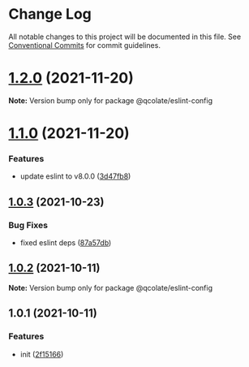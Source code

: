 # Change Log

All notable changes to this project will be documented in this file.
See [Conventional Commits](https://conventionalcommits.org) for commit guidelines.

# [1.2.0](https://github.com/qcolate/web-configs/compare/@qcolate/eslint-config@1.1.0...@qcolate/eslint-config@1.2.0) (2021-11-20)

**Note:** Version bump only for package @qcolate/eslint-config





# [1.1.0](https://github.com/qcolate/web-configs/compare/@qcolate/eslint-config@1.0.3...@qcolate/eslint-config@1.1.0) (2021-11-20)


### Features

* update eslint to v8.0.0 ([3d47fb8](https://github.com/qcolate/web-configs/commit/3d47fb8dbada4b2d72b9236907793a5303a44d09))


## [1.0.3](https://github.com/qcolate/web-configs/compare/@qcolate/eslint-config@1.0.2...@qcolate/eslint-config@1.0.3) (2021-10-23)


### Bug Fixes

* fixed eslint deps ([87a57db](https://github.com/qcolate/web-configs/commit/87a57db08e86479d062d50648ad439ca6eb15423))


## [1.0.2](https://github.com/qcolate/web-configs/compare/@qcolate/eslint-config@1.0.1...@qcolate/eslint-config@1.0.2) (2021-10-11)

**Note:** Version bump only for package @qcolate/eslint-config


## 1.0.1 (2021-10-11)


### Features

* init ([2f15166](https://github.com/qcolate/web-configs/commit/2f15166f736522f62a4ba3a0e0c2df995fbf9b1e))
